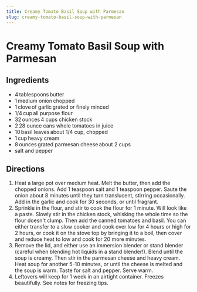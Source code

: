 ```yaml
---
title: Creamy Tomato Basil Soup with Parmesan
slug: creamy-tomato-basil-soup-with-parmesan
---
```


# Creamy Tomato Basil Soup with Parmesan

## Ingredients

- 4 tablespoons butter
- 1 medium onion chopped
- 1 clove of garlic grated or finely minced
- 1/4 cup all purpose flour
- 32 ounces 4 cups chicken stock
- 2 28 ounce cans whole tomatoes in juice
- 10 basil leaves about 1/4 cup, chopped
- 1 cup heavy cream
- 8 ounces grated parmesan cheese about 2 cups
- salt and pepper

## Directions

1. Heat a large pot over medium heat. Melt the butter, then add the chopped onions. Add 1 teaspoon salt and 1 teaspoon pepper. Saute the onion about 8 minutes until they turn translucent, stirring occasionally. Add in the garlic and cook for 30 seconds, or until fragrant.
2. Sprinkle in the flour, and stir to cook the flour for 1 minute. Will look like a paste. Slowly stir in the chicken stock, whisking the whole time so the flour doesn't clump. Then add the canned tomatoes and basil. You can either transfer to a slow cooker and cook over low for 4 hours or high for 2 hours, or cook it on the stove top by bringing it to a boil, then cover and reduce heat to low and cook for 20 more minutes.
3. Remove the lid, and either use an immersion blender or stand blender (careful when blending hot liquids in a stand blender!). Blend until the soup is creamy. Then stir in the parmesan cheese and heavy cream. Heat soup for another 5-10 minutes, or until the cheese is melted and the soup is warm. Taste for salt and pepper. Serve warm.
4. Leftovers will keep for 1 week in an airtight container. Freezes beautifully. See notes for freezing tips.
